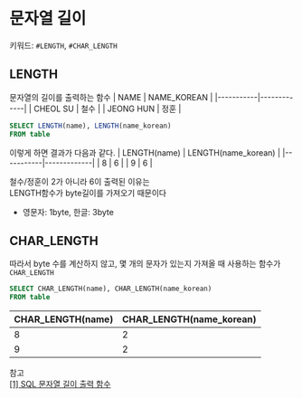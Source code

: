 # 문자열 길이
키워드: `#LENGTH`, `#CHAR_LENGTH`
## LENGTH
문자열의 길이를 출력하는 함수
| NAME      | NAME_KOREAN |
|-----------|-------------|
| CHEOL SU  | 철수          |
| JEONG HUN | 정훈          |
```sql
SELECT LENGTH(name), LENGTH(name_korean)
FROM table
```
이렇게 하면 결과가 다음과 같다.
| LENGTH(name)      | LENGTH(name_korean) |
|-----------|-------------|
| 8  | 6          |
| 9 | 6          |

철수/정훈이 2가 아니라 6이 출력된 이유는 </br>
LENGTH함수가 byte길이를 가져오기 때문이다
- 영문자: 1byte, 한글: 3byte
 
## CHAR_LENGTH
따라서 byte 수를 계산하지 않고, 몇 개의 문자가 있는지 가져올 때 사용하는 함수가 `CHAR_LENGTH`
```sql
SELECT CHAR_LENGTH(name), CHAR_LENGTH(name_korean)
FROM table
```
| CHAR_LENGTH(name)      | CHAR_LENGTH(name_korean) |
|-----------|-------------|
| 8  | 2          |
| 9 | 2          |


참고 </br>
[[1] SQL 문자열 길이 출력 함수](https://lcs1245.tistory.com/entry/SQL-%EB%AC%B8%EC%9E%90%EC%97%B4-%EA%B8%B8%EC%9D%B4-%EC%B6%9C%EB%A0%A5-%ED%95%A8%EC%88%98-LENGTH-CHARLENGTH-LEN-DATALENGTH-LENGTHB)